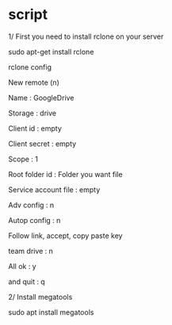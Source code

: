 # script


1/ First you need to install rclone on your server

sudo apt-get install rclone

rclone config

New remote (n)

Name : GoogleDrive

Storage : drive

Client id : empty

Client secret : empty

Scope : 1

Root folder id : Folder you want file

Service account file : empty

Adv config : n

Autop config : n

Follow link, accept, copy paste key

team drive : n

All ok : y

and quit : q

2/ Install megatools

sudo apt install megatools
